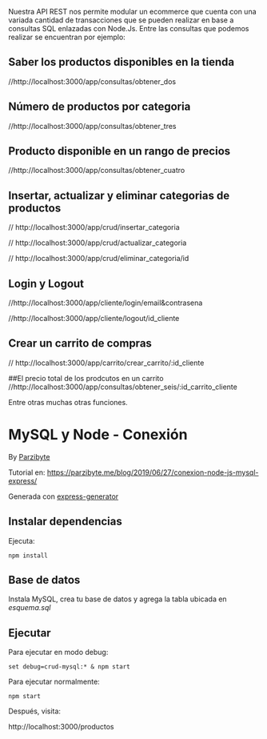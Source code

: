 Nuestra API REST nos permite modular un ecommerce que cuenta con una variada cantidad de transacciones que se pueden realizar en base a consultas SQL enlazadas con Node.Js.
Entre las consultas que podemos realizar se encuentran por ejemplo:

## Saber los productos disponibles en la tienda  
//http://localhost:3000/app/consultas/obtener_dos


## Número de productos por categoria  
//http://localhost:3000/app/consultas/obtener_tres

## Producto disponible en un rango de precios 
//http://localhost:3000/app/consultas/obtener_cuatro

## Insertar, actualizar y eliminar categorias de productos
// http://localhost:3000/app/crud/insertar_categoria

// http://localhost:3000/app/crud/actualizar_categoria

// http://localhost:3000/app/crud/eliminar_categoria/id


## Login y Logout
//http://localhost:3000/app/cliente/login/email&contrasena

//http://localhost:3000/app/cliente/logout/id_cliente



## Crear un carrito de compras
// http://localhost:3000/app/carrito/crear_carrito/:id_cliente


##El precio total de los prodcutos en un carrito
//http://localhost:3000/app/consultas/obtener_seis/:id_carrito_cliente


Entre otras muchas otras funciones.




# MySQL y Node - Conexión

By [Parzibyte](https://parzibyte.me/blog)

Tutorial en: https://parzibyte.me/blog/2019/06/27/conexion-node-js-mysql-express/


Generada con [express-generator](https://parzibyte.me/blog/2019/06/21/generar-app-express-node-express-generator/)

## Instalar dependencias

Ejecuta:

`npm install`

## Base de datos
Instala MySQL, crea tu base de datos y agrega la tabla ubicada en *esquema.sql*
  

## Ejecutar

Para ejecutar en modo debug:

`set debug=crud-mysql:* & npm start`

Para ejecutar normalmente:  

`npm start`

Después, visita:

http://localhost:3000/productos
